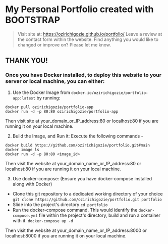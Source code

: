 # My Personal Portfolio created with BOOTSTRAP

> Visit site at: https://ozirichigozie.github.io/portfolio/
> Leave a review at the contact form within the website.
> Find anything you would like to changed or improve on? Please let me know.

## THANK YOU!

### Once you have Docker installed, to deploy this website to your server or local machine, you can either:
1. Use the Docker Image from `docker.io/ozirichigozie/portfolio-app:latest` by running: 
 
```
docker pull ozirichigozie/portfolio-app
docker run -d -p 80:80 ozirichigozie/portfolio-app
```
Then visit site at your_domain_or_IP_address:80 or localhost:80 if you are running it on your local machine.

2. Build the Image, and Run it: Execute the following commands - 

```
docker build https://github.com/ozirichigozie/portfolio.git#main
docker image ls
docker run -d -p 80:80 <image_id>
```
Then visit the website at your_domain_name_or_IP_address:80 or localhost:80 if you are running it on your local machine.
 
3. Use docker-compose: (Ensure you have docker-compose installed along with Docker)
- Clone this git repository to a dedicated working directory of your choice
`git clone https://github.com/ozirichigozie/portfolio.git portfolio`
- Slide into the project's directory
`cd portfolio`
- Run the docker-compose command. This would identify the `docker-compose.yml` file within the project's directory, build and run a container with it.
`docker-compose up -d`

Then visit the website at your_domain_name_or_IP_address:8000 or localhost:8000 if you are running it on your local machine.
